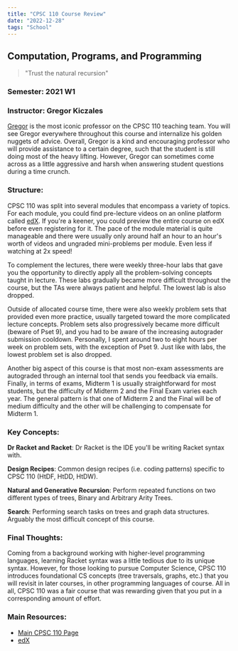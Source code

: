 ```yaml
---
title: "CPSC 110 Course Review"
date: "2022-12-28"
tags: "School"
---
```


## Computation, Programs, and Programming

> "Trust the natural recursion"

### Semester: 2021 W1

### Instructor: Gregor Kiczales

[Gregor](https://www.ratemyprofessors.com/professor?tid=38077) is the most iconic professor on the CPSC 110 teaching team. You will see Gregor everywhere throughout this course and internalize his golden nuggets of advice. Overall, Gregor is a kind and encouraging professor who will provide assistance to a certain degree, such that the student is still doing most of the heavy lifting. However, Gregor can sometimes come across as a little aggressive and harsh when answering student questions during a time crunch.

### Structure:

CPSC 110 was split into several modules that encompass a variety of topics. For each module, you could find pre-lecture videos on an online platform called [edX](https://www.edx.org/course/how-to-code-simple-data). If you're a keener, you could preview the entire course on edX before even registering for it. The pace of the module material is quite manageable and there were usually only around half an hour to an hour's worth of videos and ungraded mini-problems per module. Even less if watching at 2x speed!

To complement the lectures, there were weekly three-hour labs that gave you the opportunity to directly apply all the problem-solving concepts taught in lecture. These labs gradually became more difficult throughout the course, but the TAs were always patient and helpful. The lowest lab is also dropped.

Outside of allocated course time, there were also weekly problem sets that provided even more practice, usually targeted toward the more complicated lecture concepts. Problem sets also progressively became more difficult (beware of Pset 9), and you had to be aware of the increasing autograder submission cooldown. Personally, I spent around two to eight hours per week on problem sets, with the exception of Pset 9. Just like with labs, the lowest problem set is also dropped.

Another big aspect of this course is that most non-exam assessments are autograded through an internal tool that sends you feedback via emails. Finally, in terms of exams, Midterm 1 is usually straightforward for most students, but the difficulty of Midterm 2 and the Final Exam varies each year. The general pattern is that one of Midterm 2 and the Final will be of medium difficulty and the other will be challenging to compensate for Midterm 1.

### Key Concepts:

**Dr Racket and Racket**: Dr Racket is the IDE you'll be writing Racket syntax with.

**Design Recipes**: Common design recipes (i.e. coding patterns) specific to CPSC 110 (HtDF, HtDD, HtDW).

**Natural and Generative Recursion**: Perform repeated functions on two different types of trees, Binary and Arbitrary Arity Trees.

**Search**: Performing search tasks on trees and graph data structures. Arguably the most difficult concept of this course.

### Final Thoughts:

Coming from a background working with higher-level programming languages, learning Racket syntax was a little tedious due to its unique syntax. However, for those looking to pursue Computer Science, CPSC 110 introduces foundational CS concepts (tree traversals, graphs, etc.) that you will revisit in later courses, in other programming languages of course. All in all, CPSC 110 was a fair course that was rewarding given that you put in a corresponding amount of effort.

### Main Resources:
- [Main CPSC 110 Page](https://cs110.students.cs.ubc.ca/admin/syllabus.html#welcome)
- [edX](https://www.edx.org/course/how-to-code-simple-data)